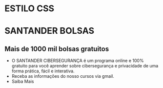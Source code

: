 # ESTILO CSS
<!DOCTYPE html>
<html>
<head>
<title>SANTANDER BOLSAS</title>
<meta charset="utf-8">
<meta name="viewport" 
content="width=device-width, initialscale=1.0">
</head>
<body LightGray background="santander2729.webp">
<h1>SANTANDER BOLSAS</h1>
<h2>Mais de 1000 mil bolsas gratuitos</h2>
<ul>
<li>O SANTANDER CIBERSEGURANÇA é um programa online e 100% gratuito para você aprender sobre cibersegurança e privacidade de uma forma prática, fácil e interativa.</li>
<li>Receba as informações do nosso cursos via gmail.</li>
<li>Saiba Mais</li>
</ul>
<img src="Digital-Experience-Santander-Bolsas.webp" alt="">
</body>
</html>      
